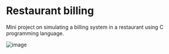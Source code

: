 # Restaurant billing
 Mini project on simulating a billing system in a restaurant using C programming language.

 ![image](https://github.com/bindiya-amin/Restaurant-billing/assets/129742360/ffa91223-9d53-45be-97a3-b535d6a82741)
